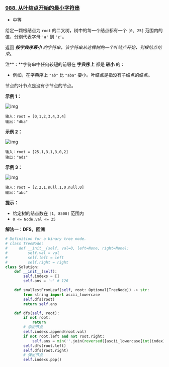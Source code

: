 ### [988. 从叶结点开始的最小字符串](https://leetcode.cn/problems/smallest-string-starting-from-leaf/)

- 中等

给定一颗根结点为 `root` 的二叉树，树中的每一个结点都有一个 `[0, 25]` 范围内的值，分别代表字母 `'a'` 到 `'z'`。

返回 ***按字典序最小** 的字符串，该字符串从这棵树的一个叶结点开始，到根结点结束*。

注**：**字符串中任何较短的前缀在 **字典序上** 都是 **较小** 的：

- 例如，在字典序上 `"ab"` 比 `"aba"` 要小。叶结点是指没有子结点的结点。 

节点的叶节点是没有子节点的节点。

**示例 1：**

 ![img](https://assets.leetcode-cn.com/aliyun-lc-upload/uploads/2019/02/02/tree1.png)

```
输入：root = [0,1,2,3,4,3,4]
输出："dba"
```

**示例 2：**

 ![img](https://assets.leetcode.com/uploads/2019/01/30/tree2.png)

```
输入：root = [25,1,3,1,3,0,2]
输出："adz"
```

**示例 3：**

 ![img](https://assets.leetcode.com/uploads/2019/02/01/tree3.png)

```
输入：root = [2,2,1,null,1,0,null,0]
输出："abc"
```

**提示：**

- 给定树的结点数在 `[1, 8500]` 范围内
- `0 <= Node.val <= 25`

**解法一：DFS，回溯**

```python
# Definition for a binary tree node.
# class TreeNode:
#     def __init__(self, val=0, left=None, right=None):
#         self.val = val
#         self.left = left
#         self.right = right
class Solution:
    def __init__(self):
        self.indexs = []
        self.ans = '~' # 126

    def smallestFromLeaf(self, root: Optional[TreeNode]) -> str:
        from string import ascii_lowercase
        self.dfs(root)
        return self.ans

    def dfs(self, root):
        if not root:
            return
        # 添加节点
        self.indexs.append(root.val)
        if not root.left and not root.right:
            self.ans = min(''.join(reversed([ascii_lowercase[int(index)] for index in self.indexs])), self.ans)
        self.dfs(root.left)
        self.dfs(root.right)
        # 弹出节点
        self.indexs.pop()
```

